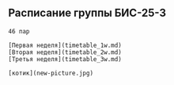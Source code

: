 ## Расписание группы БИС-25-3

    46 пар

    [Первая неделя](timetable_1w.md)
    [Вторая неделя](timetable_2w.md)
    [Третья неделя](timetable_3w.md)

    [котик](new-picture.jpg)